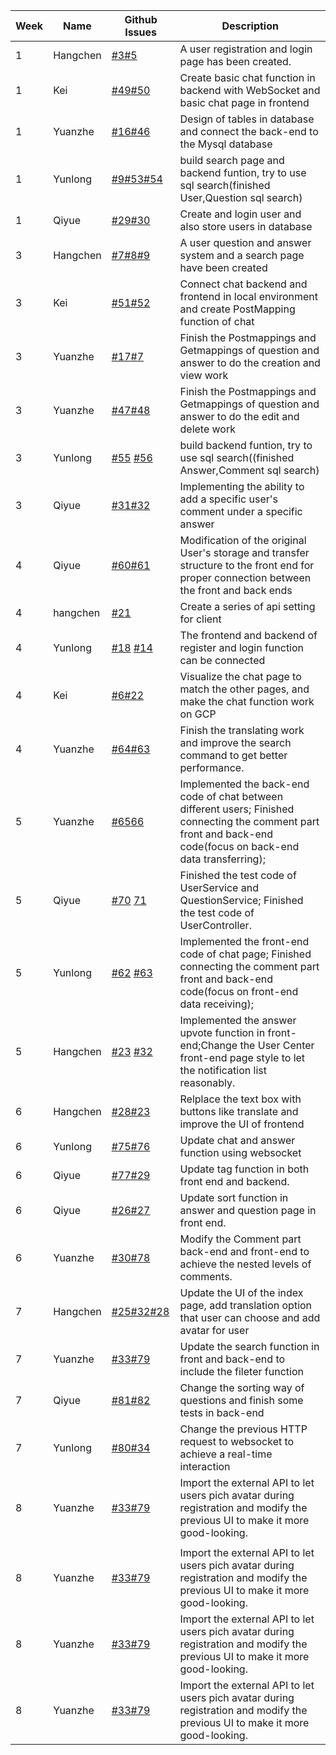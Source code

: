 | **Week** | **Name** | **Github Issues**                                                                                                                                                                                                                  | **Description**                                                                                                                                                                                                                                                                                                            |
|----------|-------|------------------------------------------------------------------------------------------------------------------------------------------------------------------------------------------------------------------------------------|----------------------------------------------------------------------------------------------------------------------------------------------------------------------------------------------------------------------------------------------------------------------------------------------------------------------------|
| 1        | Hangchen | [#3](https://github.com/sopra-fs23-group-38/sopra-fs23-38-client/issues/3)[#5](https://github.com/sopra-fs23-group-38/sopra-fs23-38-client/issues/5) | A user registration and login page has been created.                                                                                                                                                                                                                                                                       |
| 1        | Kei | [#49](https://github.com/sopra-fs23-group-38/sopra-fs23-38-server/issues/49)[#50](https://github.com/sopra-fs23-group-38/sopra-fs23-38-server/issues/50) | Create basic chat function in backend with WebSocket and basic chat page in frontend                                                                                                                                                                                                                                       |
| 1        | Yuanzhe | [#16](https://github.com/sopra-fs23-group-38/sopra-fs23-38-server/issues/16)[#46](https://github.com/sopra-fs23-group-38/sopra-fs23-38-server/issues/46) | Design of tables in database and connect the back-end to the Mysql database                                                                                                                                                                                                                                                |
| 1        | Yunlong | [#9](https://github.com/sopra-fs23-group-38/sopra-fs23-38-server/issues/9)[#53](https://github.com/sopra-fs23-group-38/sopra-fs23-38-server/issues/53)[#54](https://github.com/sopra-fs23-group-38/sopra-fs23-38-server/issues/54) | build search page and backend funtion, try to use sql search(finished User,Question sql search)                                                                                                                                                                                                                            |
| 1        | Qiyue | [#29](https://github.com/sopra-fs23-group-38/sopra-fs23-38-server/issues/29)[#30](https://github.com/sopra-fs23-group-38/sopra-fs23-38-server/issues/30) | Create and login user and also store users in database                                                                                                                                                                                                                                                                     |
| 3        | Hangchen | [#7](https://github.com/sopra-fs23-group-38/sopra-fs23-38-client/issues/7)[#8](https://github.com/sopra-fs23-group-38/sopra-fs23-38-client/issues/8)[#9 ](https://github.com/sopra-fs23-group-38/sopra-fs23-38-client/issues/9) | A user question and answer system and a search page have been created                                                                                                                                                                                                                                                      |
| 3        | Kei | [#51](https://github.com/sopra-fs23-group-38/sopra-fs23-38-client/issues/51)[#52](https://github.com/sopra-fs23-group-38/sopra-fs23-38-server/issues/52) | Connect chat backend and frontend in local environment and create PostMapping function of chat                                                                                                                                                                                                                             |
| 3        | Yuanzhe | [#17](https://github.com/sopra-fs23-group-38/sopra-fs23-38-server/issues/17)[#7](https://github.com/sopra-fs23-group-38/sopra-fs23-38-server/issues/7) | Finish the Postmappings and Getmappings of question and answer to do the creation and view work                                                                                                                                                                                                                            |
| 3        | Yuanzhe | [#47](https://github.com/sopra-fs23-group-38/sopra-fs23-38-server/issues/47)[#48](https://github.com/sopra-fs23-group-38/sopra-fs23-38-server/issues/48) | Finish the Postmappings and Getmappings of question and answer to do the edit and delete work                                                                                                                                                                                                                              |
| 3        | Yunlong | [#55](https://github.com/sopra-fs23-group-38/sopra-fs23-38-server/issues/55) [#56](https://github.com/sopra-fs23-group-38/sopra-fs23-38-server/issues/56) | build backend funtion, try to use sql search((finished Answer,Comment sql search)                                                                                                                                                                                                                                          |
| 3        | Qiyue | [#31](https://github.com/sopra-fs23-group-38/sopra-fs23-38-server/issues/31)[#32](https://github.com/sopra-fs23-group-38/sopra-fs23-38-server/issues/32)                                                                           | Implementing the ability to add a specific user's comment under a specific answer                                                                                                                                                                                                                                          
| 4        | Qiyue | [#60](https://github.com/sopra-fs23-group-38/sopra-fs23-38-server/issues/31)[#61](https://github.com/sopra-fs23-group-38/sopra-fs23-38-server/issues/32)                                                                           | Modification of the original User's storage and transfer structure to the front end for proper connection between the front and back ends                                                                                                                                                                                  |
| 4        | hangchen | [#21](https://github.com/sopra-fs23-group-38/sopra-fs23-38-client/issues/21)                                                                                                                                                       | Create a series of api setting for client                                                                                                                                                                                                                                                                                  | 
| 4        | Yunlong | [#18](https://github.com/sopra-fs23-group-38/sopra-fs23-38-client/issues/18) [#14](https://github.com/sopra-fs23-group-38/sopra-fs23-38-client/issues/14)                                                                          | The frontend and backend of register and login function can be connected                                                                                                                                                                                                                                                   |
| 4        | Kei   | [#6](https://github.com/sopra-fs23-group-38/sopra-fs23-38-client/issues/6)[#22](https://github.com/sopra-fs23-group-38/sopra-fs23-38-server/issues/22)                                                                             | Visualize the chat page to match the other pages, and make the chat function work on GCP                                                                                                                                                                                                                                   |
| 4        | Yuanzhe | [#64](https://github.com/sopra-fs23-group-38/sopra-fs23-38-server/issues/64)[#63](https://github.com/sopra-fs23-group-38/sopra-fs23-38-server/issues/63)                                                                             | Finish the translating work and improve the search command to get better performance.                                                                                                                                                                                                                                      |
| 5        | Yuanzhe | [#65](https://github.com/sopra-fs23-group-38/sopra-fs23-38-server/issues/65)[66](https://github.com/sopra-fs23-group-38/sopra-fs23-38-server/issues/65) |  Implemented the back-end code of chat between different users;  Finished connecting the comment part front and back-end code(focus on back-end data transferring); |
| 5        | Qiyue |[#70](https://github.com/sopra-fs23-group-38/sopra-fs23-38-server/issues/70) [71](https://github.com/sopra-fs23-group-38/sopra-fs23-38-server/issues/71) |  Finished the test code of UserService and QuestionService;  Finished the test code of UserController.                                                              |
| 5        | Yunlong | [#62](https://github.com/sopra-fs23-group-38/sopra-fs23-38-server/issues/62) [#63](https://github.com/sopra-fs23-group-38/sopra-fs23-38-server/issues/63)|  Implemented the front-end code of chat page;  Finished connecting the comment part front and back-end code(focus on front-end data receiving);                    |
| 5        | Hangchen | [#23](https://github.com/sopra-fs23-group-38/sopra-fs23-38-client/issues/23) [#32](https://github.com/sopra-fs23-group-38/sopra-fs23-38-client/issues/32)  | Implemented the answer upvote function in front-end;Change the User Center front-end page style to let the notification list reasonably.                        |
| 6        | Hangchen | [#28](https://github.com/sopra-fs23-group-38/sopra-fs23-38-slient/issues/28)[#23](https://github.com/sopra-fs23-group-38/sopra-fs23-38-slient/issues/23)| Relplace the text box with buttons like translate and improve the UI of frontend                                                                                                                                                                                                                                           |
| 6        | Yunlong | [#75](https://github.com/sopra-fs23-group-38/sopra-fs23-38-server/issues/75)[#76](https://github.com/sopra-fs23-group-38/sopra-fs23-38-server/issues/76)                                                                          | Update chat and answer function using websocket                                                                                                                                                                                                                                                                            | 
| 6        | Qiyue | [#77](https://github.com/sopra-fs23-group-38/sopra-fs23-38-server/issues/77)[#29](https://github.com/sopra-fs23-group-38/sopra-fs23-38-client/issues/29) | Update tag function in both front end and backend.                                                                                                                                                                                                                                                                         
| 6        | Qiyue | [#26](https://github.com/sopra-fs23-group-38/sopra-fs23-38-client/issues/26)[#27](https://github.com/sopra-fs23-group-38/sopra-fs23-38-client/issues/27) | Update sort function in answer and question page in front end.                                                                                                                                                                                                                                                             
| 6        | Yuanzhe | [#30](https://github.com/sopra-fs23-group-38/sopra-fs23-38-client/issues/30)[#78](https://github.com/sopra-fs23-group-38/sopra-fs23-38-server/issues/78) | Modify the Comment part back-end and front-end to achieve the nested levels of comments.                                                                                                                                                                                                                                   |
| 7        | Hangchen | [#25](https://github.com/sopra-fs23-group-38/sopra-fs23-38-client/issues/25)[#32](https://github.com/sopra-fs23-group-38/sopra-fs23-38-client/issues/32)[#28](https://github.com/sopra-fs23-group-38/sopra-fs23-38-client/issues/25) | Update the UI of the index page, add translation option that user can choose and add avatar for user                                                                                                                                                                                                                       
| 7        | Yuanzhe | [#33](https://github.com/sopra-fs23-group-38/sopra-fs23-38-client/issues/33)[#79](https://github.com/sopra-fs23-group-38/sopra-fs23-38-server/issues/79) | Update the search function in front and back-end to include the fileter function                                                                                                                                                                                                                                           |
| 7        | Qiyue | [#81](https://github.com/sopra-fs23-group-38/sopra-fs23-38-server/issues/81)[#82](https://github.com/sopra-fs23-group-38/sopra-fs23-38-server/issues/82) | Change the sorting way of questions and finish some tests in back-end                                                                                                                                                                                                                                                      |
| 7        | Yunlong | [#80](https://github.com/sopra-fs23-group-38/sopra-fs23-38-server/issues/80)[#34](https://github.com/sopra-fs23-group-38/sopra-fs23-38-client/issues/34) | Change the previous HTTP request to websocket to achieve a real-time interaction                                                                                                                                                                                                                                           |
| 8        | Yuanzhe | [#33](https://github.com/sopra-fs23-group-38/sopra-fs23-38-client/issues/33)[#79](https://github.com/sopra-fs23-group-38/sopra-fs23-38-server/issues/79) | Import the external API to let users pich avatar during registration and modify the previous UI to make it more good-looking.
                                                        |
| 8        | Yuanzhe | [#33](https://github.com/sopra-fs23-group-38/sopra-fs23-38-client/issues/33)[#79](https://github.com/sopra-fs23-group-38/sopra-fs23-38-server/issues/79) | Import the external API to let users pich avatar during registration and modify the previous UI to make it more good-looking.
| 8        | Yuanzhe | [#33](https://github.com/sopra-fs23-group-38/sopra-fs23-38-client/issues/33)[#79](https://github.com/sopra-fs23-group-38/sopra-fs23-38-server/issues/79) | Import the external API to let users pich avatar during registration and modify the previous UI to make it more good-looking.
| 8        | Yuanzhe | [#33](https://github.com/sopra-fs23-group-38/sopra-fs23-38-client/issues/33)[#79](https://github.com/sopra-fs23-group-38/sopra-fs23-38-server/issues/79) | Import the external API to let users pich avatar during registration and modify the previous UI to make it more good-looking.
